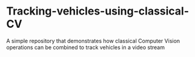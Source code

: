 # Tracking-vehicles-using-classical-CV
A simple repository that demonstrates how classical Computer Vision operations can be combined to track vehicles in a video stream

